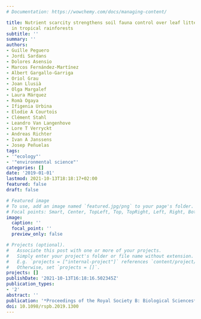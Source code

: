 ```yaml
---
# Documentation: https://wowchemy.com/docs/managing-content/

title: Nutrient scarcity strengthens soil fauna control over leaf litter decomposition
  in tropical rainforests
subtitle: ''
summary: ''
authors:
- Guille Peguero
- Jordi Sardans
- Dolores Asensio
- Marcos Fernández-Martínez
- Albert Gargallo-Garriga
- Oriol Grau
- Joan Llusià
- Olga Margalef
- Laura Márquez
- Romà Ogaya
- Ifigenia Urbina
- Elodie A Courtois
- Clément Stahl
- Leandro Van Langenhove
- Lore T Verryckt
- Andreas Richter
- Ivan A Janssens
- Josep Peñuelas
tags:
- '"ecology"'
- '"environmental science"'
categories: []
date: '2019-01-01'
lastmod: 2021-10-13T18:18:17+02:00
featured: false
draft: false

# Featured image
# To use, add an image named `featured.jpg/png` to your page's folder.
# Focal points: Smart, Center, TopLeft, Top, TopRight, Left, Right, BottomLeft, Bottom, BottomRight.
image:
  caption: ''
  focal_point: ''
  preview_only: false

# Projects (optional).
#   Associate this post with one or more of your projects.
#   Simply enter your project's folder or file name without extension.
#   E.g. `projects = ["internal-project"]` references `content/project/deep-learning/index.md`.
#   Otherwise, set `projects = []`.
projects: []
publishDate: '2021-10-13T16:18:16.502345Z'
publication_types:
- '2'
abstract: ''
publication: '*Proceedings of the Royal Society B: Biological Sciences*'
doi: 10.1098/rspb.2019.1300
---
```

